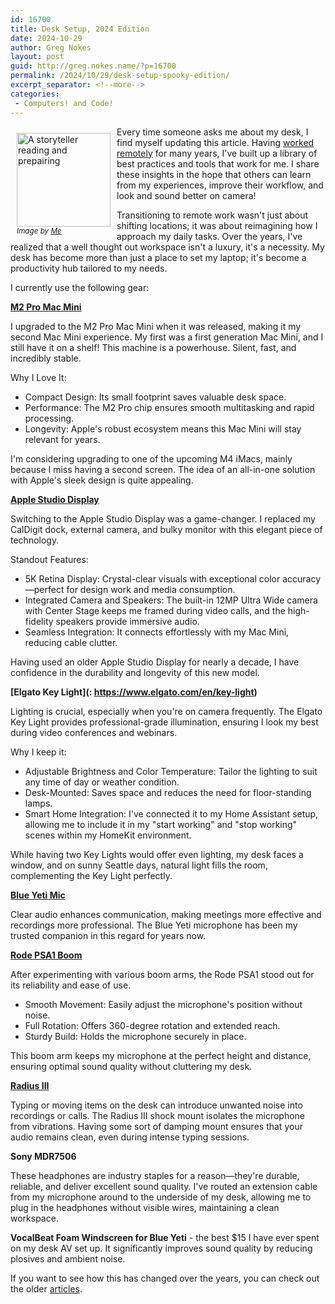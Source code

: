 ```yaml
---
id: 16700
title: Desk Setup, 2024 Edition
date: 2024-10-29
author: Greg Nokes
layout: post
guid: http://greg.nokes.name/?p=16700
permalink: /2024/10/29/desk-setup-spooky-edition/
excerpt_separator: <!--more-->
categories:
 - Computers! and Code!
---
```

<div style="float: left; padding: 10px 10px 10px 10px;"><img src="/binaries/2024/10/IMG_1930.png" width="150" alt="A storyteller reading and prepairing"><br />
<sub><i>Image by <a href="https://greg.nokes.name/">Me</a></i></sub></div>

Every time someone asks me about my desk, I find myself updating this article. Having [worked remotely](https://greg.nokes.name/2020/03/03/working-remote/) for many years, I've built up a library of best practices and tools that work for me. I share these insights in the hope that others can learn from my experiences, improve their workflow, and look and sound better on camera!

Transitioning to remote work wasn't just about shifting locations; it was about reimagining how I approach my daily tasks. Over the years, I've realized that a well thought out workspace isn't a luxury, it's a necessity. My desk has become more than just a place to set my laptop; it's become a productivity hub tailored to my needs.

<!--more-->

I currently use the following gear:

**[M2 Pro Mac Mini](https://www.apple.com/mac/)** 

I upgraded to the M2 Pro Mac Mini when it was released, making it my second Mac Mini experience. My first was a first generation Mac Mini, and I still have it on a shelf! This machine is a powerhouse. Silent, fast, and incredibly stable.

Why I Love It:

* Compact Design: Its small footprint saves valuable desk space.
* Performance: The M2 Pro chip ensures smooth multitasking and rapid processing.
* Longevity: Apple's robust ecosystem means this Mac Mini will stay relevant for years.

I'm considering upgrading to one of the upcoming M4 iMacs, mainly because I miss having a second screen. The idea of an all-in-one solution with Apple's sleek design is quite appealing.

**[Apple Studio Display](https://www.apple.com/studio-display/)** 

Switching to the Apple Studio Display was a game-changer. I replaced my CalDigit dock, external camera, and bulky monitor with this elegant piece of technology.

Standout Features:

* 5K Retina Display: Crystal-clear visuals with exceptional color accuracy—perfect for design work and media consumption.
* Integrated Camera and Speakers: The built-in 12MP Ultra Wide camera with Center Stage keeps me framed during video calls, and the high-fidelity speakers provide immersive audio.
* Seamless Integration: It connects effortlessly with my Mac Mini, reducing cable clutter.

Having used an older Apple Studio Display for nearly a decade, I have confidence in the durability and longevity of this new model.

**[Elgato Key Light](: https://www.elgato.com/en/key-light)**

Lighting is crucial, especially when you're on camera frequently. The Elgato Key Light provides professional-grade illumination, ensuring I look my best during video conferences and webinars.

Why I keep it:

* Adjustable Brightness and Color Temperature: Tailor the lighting to suit any time of day or weather condition.
* Desk-Mounted: Saves space and reduces the need for floor-standing lamps.
* Smart Home Integration: I've connected it to my Home Assistant setup, allowing me to include it in my "start working" and "stop working" scenes within my HomeKit environment.

While having two Key Lights would offer even lighting, my desk faces a window, and on sunny Seattle days, natural light fills the room, complementing the Key Light perfectly.

**[Blue Yeti Mic](https://www.bluemic.com/en-us/products/yeti)**

Clear audio enhances communication, making meetings more effective and recordings more professional. The Blue Yeti microphone has been my trusted companion in this regard for years now.

**[Rode PSA1 Boom](https://www.rode.com/accessories/stands/psa1)** 

After experimenting with various boom arms, the Rode PSA1 stood out for its reliability and ease of use.

* Smooth Movement: Easily adjust the microphone's position without noise.
* Full Rotation: Offers 360-degree rotation and extended reach.
* Sturdy Build: Holds the microphone securely in place.

This boom arm keeps my microphone at the perfect height and distance, ensuring optimal sound quality without cluttering my desk.


**[Radius III](https://www.bluemic.com/en-us/accessories/)**

Typing or moving items on the desk can introduce unwanted noise into recordings or calls. The Radius III shock mount isolates the microphone from vibrations. Having some sort of damping mount ensures that your audio remains clean, even during intense typing sessions.

**Sony MDR7506** 

These headphones are industry staples for a reason—they're durable, reliable, and deliver excellent sound quality. I've routed an extension cable from my microphone around to the underside of my desk, allowing me to plug in the headphones without visible wires, maintaining a clean workspace.

**VocalBeat Foam Windscreen for Blue Yeti** - the best $15 I have ever spent on my desk AV set up. It significantly improves sound quality by reducing plosives and ambient noise.

If you want to see how this has changed over the years, you can check out the older [articles](https://greg.nokes.name/2022/10/07/desk-setup-2022/).